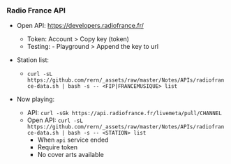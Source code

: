 ### Radio France API 

- Open API: https://developers.radiofrance.fr/
	- Token: Account > Copy key (token)
	- Testing: - Playground > Append the key to url
	
- Station list:
	- `curl -sL https://github.com/rern/_assets/raw/master/Notes/APIs/radiofrance-data.sh | bash -s -- <FIP|FRANCEMUSIQUE> list`

- Now playing:
	- API: `curl -sGk https://api.radiofrance.fr/livemeta/pull/CHANNEL`
	- Open API: `curl -sL https://github.com/rern/_assets/raw/master/Notes/APIs/radiofrance-data.sh | bash -s -- <STATION> list`
		- When `api` service ended
		- Require token
		- No cover arts available
